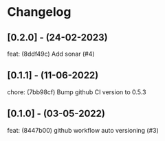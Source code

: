 # Changelog

## [0.2.0] - (24-02-2023)
feat: (8ddf49c) Add sonar (#4)

## [0.1.1] - (11-06-2022)
chore: (7bb98cf) Bump github CI version to 0.5.3

## [0.1.0] - (03-05-2022)
feat: (8447b00) github workflow auto versioning (#3)
